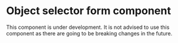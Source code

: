 # Object selector form component

This component is under development.
It is not advised to use this component as there are going to be breaking changes in the future.
